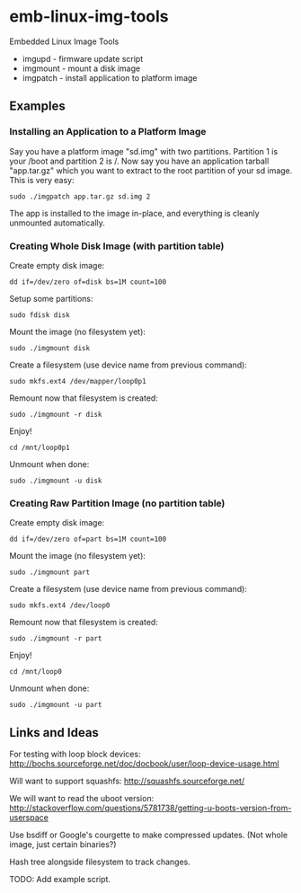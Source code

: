 emb-linux-img-tools
======

Embedded Linux Image Tools

* imgupd - firmware update script 
* imgmount - mount a disk image 
* imgpatch - install application to platform image


Examples
-------

### Installing an Application to a Platform Image

Say you have a platform image "sd.img" with two partitions. Partition 1 is your /boot and partition 2 is /.
Now say you have an application tarball "app.tar.gz" which you want to extract to the root partition of your sd image. This is very easy:

    sudo ./imgpatch app.tar.gz sd.img 2
    
The app is installed to the image in-place, and everything is cleanly unmounted automatically.

### Creating Whole Disk Image (with partition table)

Create empty disk image:

    dd if=/dev/zero of=disk bs=1M count=100

Setup some partitions:

    sudo fdisk disk
    
Mount the image (no filesystem yet):

    sudo ./imgmount disk
    
Create a filesystem (use device name from previous command):
    
    sudo mkfs.ext4 /dev/mapper/loop0p1
    
Remount now that filesystem is created:

    sudo ./imgmount -r disk
    
Enjoy!

    cd /mnt/loop0p1
    
Unmount when done:

    sudo ./imgmount -u disk
    

### Creating Raw Partition Image (no partition table)

Create empty disk image:

    dd if=/dev/zero of=part bs=1M count=100
    
Mount the image (no filesystem yet):

    sudo ./imgmount part
    
Create a filesystem (use device name from previous command):
    
    sudo mkfs.ext4 /dev/loop0
    
Remount now that filesystem is created:

    sudo ./imgmount -r part
    
Enjoy!

    cd /mnt/loop0
    
Unmount when done:

    sudo ./imgmount -u part
    


Links and Ideas
-----

For testing with loop block devices: 
http://bochs.sourceforge.net/doc/docbook/user/loop-device-usage.html

Will want to support squashfs:
http://squashfs.sourceforge.net/

We will want to read the uboot version:
http://stackoverflow.com/questions/5781738/getting-u-boots-version-from-userspace

Use bsdiff or Google's courgette to make compressed updates. (Not whole image, just certain binaries?)

Hash tree alongside filesystem to track changes.

TODO: Add example script.
